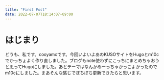 ```yaml
---
title: "First Post"
date: 2022-07-07T18:14:07+09:00
---
```


# はじまり
どうも、私です。cooyamcです。今回いよいよあのKUSOサイトをHugoとm10cでかっちょよく作り直しました。ブログもnote使わずにこっちにまとめちゃおうと思ってHugoにしました。あとテーマはなんかめーっちゃかっこよかったのでm10cにしました。まあそんな感じでぼちぼち更新できたらと思います。



